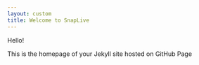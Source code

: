 ```yaml
---
layout: custom
title: Welcome to SnapLive
---
```


Hello!

This is the homepage of your Jekyll site hosted on GitHub Page